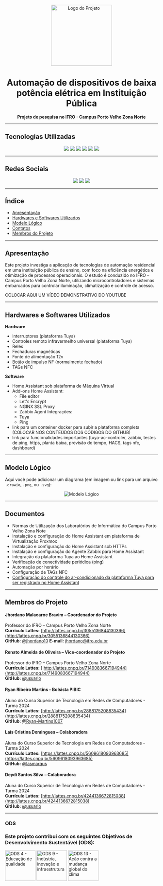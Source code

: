 <p align="center">
  <img src="link_para_logo_do_projeto.png" alt="Logo do Projeto" height="200">
</p>

<h1 align="center">Automação de dispositivos de baixa potência elétrica em Instituição Pública</h1>

<p align="center">
  <strong>Projeto de pesquisa no IFRO - Campus Porto Velho Zona Norte</strong>
</p>

---

## Tecnologias Utilizadas

<p align="center">
  <img src="https://img.shields.io/badge/Linux-FCC624?style=for-the-badge&logo=linux&logoColor=black" />
  <img src="https://img.shields.io/badge/Home_Assistant-18BCF2?style=for-the-badge&logo=homeassistant&logoColor=white" />
  <img src="https://img.shields.io/badge/Tuya-ff4800?style=for-the-badge&logo=tuya&logoColor=white" />
  <img src="https://img.shields.io/badge/Wi--Fi-black?style=for-the-badge&logo=wi-fi&logoColor=white" />
  <img src="https://img.shields.io/badge/NFC-002E5F?style=for-the-badge&logo=NFC&logoColor=white" />
  <img src="https://img.shields.io/badge/Python-3776AB?style=for-the-badge&logo=python&logoColor=white" />
</p>

---

## Redes Sociais

<p align="center">
  <a href="https://github.com/seuusuario"><img src="https://img.shields.io/badge/GitHub-100000?style=for-the-badge&logo=github&logoColor=white" /></a>
  <a href="https://www.instagram.com/seuprojeto"><img src="https://img.shields.io/badge/Instagram-E4405F?style=for-the-badge&logo=instagram&logoColor=white" /></a>
  <a href="https://www.linkedin.com/in/seuprojeto"><img src="https://img.shields.io/badge/LinkedIn-0A66C2?style=for-the-badge&logo=linkedin&logoColor=white" /></a>
</p>

---

## Índice

- [Apresentação](#apresentação)
- [Hardwares e Softwares Utilizados](#hardwares-e-softwares-utilizados)
- [Modelo Lógico](#modelo-lógico)
- [Contatos](#contatos)
- [Membros do Projeto](#membros-do-projeto)

---

## Apresentação

Este projeto investiga a aplicação de tecnologias de automação residencial em uma instituição pública de ensino, com foco na eficiência energética e otimização de processos operacionais. O estudo é conduzido no IFRO – Campus Porto Velho Zona Norte, utilizando microcontroladores e sistemas embarcados para controlar iluminação, climatização e controle de acesso.

COLOCAR AQUI UM VÍDEO DEMONSTRATIVO DO YOUTUBE

---

## Hardwares e Softwares Utilizados

**Hardware**
- Interruptores (plataforma Tuya)
- Controles remoto infravermelho universal  (plataforma Tuya)
- Relés
- Fechaduras magnéticas
- Fonte de alimentação 12v
- Botão de impulso NF (normalmente fechado)
- TAGs NFC

**Software**
- Home Assistant sob plataforma de Máquina Virtual
- Add-ons Home Assistant:
  - File editor
  - Let's Encrypt
  - NGINX SSL Proxy
  - Zabbix Agent
Integrações:
  - Tuya
  - Ping
- link para um conteiner docker para subir a plataforma completa (COLOCAR NOS CONTEÚDOS DOS CÓDIGOS DO GITHUB)
- link para funcionalidades importantes (tuya-ac-controler, zabbix, testes de ping, https, planta baixa, previsão do tempo, HACS, tags nfc, dashboard)

---

## Modelo Lógico

Aqui você pode adicionar um diagrama (em imagem ou link para um arquivo `.drawio`, `.png`, ou `.svg`):

<p align="center">
  <img src="link_para_modelo_logico.png" alt="Modelo Lógico">
</p>

---
## Documentos
- Normas de Utilização dos Laboratórios de Informática do Campus Porto Velho Zona Note
- Instalação e configuração do Home Assistant em plataforma de Virtualização Proxmox
- Instalação e configuração do Home Assistant sob HTTPs
- Instalação e configuração do Agente Zabbix para Home Assistant
- Integração da plataforma Tuya ao Home Assistant
- Verificação de conectividade periódica (ping)
- Automação por horário
- Configuração de TAGs NFC
-  <a href="tutoriais/configuracao_controle_arcondicionado.md">Configuração do controle do ar-condicionado da plataforma Tuya para ser registrado no Home Assistant</a>

---

## Membros do Projeto

#### Jhordano Malacarne Bravim – Coordenador do Projeto  
Professor do IFRO – Campus Porto Velho Zona Norte  
**Currículo Lattes:** [http://lattes.cnpq.br/3055136844130366](http://lattes.cnpq.br/3055136844130366)  
**GitHub:** [@jhordano10](https://github.com/jhordano10)
**E-mail:** [jhordano@ifro.edu.br](mailto:jhordano@ifro.edu.br)


#### Renato Almeida de Oliveira – Vice-coordenador do Projeto  
Professor do IFRO – Campus Porto Velho Zona Norte  
**Currículo Lattes:** [ http://lattes.cnpq.br/7149083667194944](http://lattes.cnpq.br/7149083667194944)  
**GitHub:** [@usuario](https://github.com/usuario)

#### Ryan Ribeiro Martins – Bolsista PIBIC  
Aluno do Curso Superior de Tecnologia em Redes de Computadores - Turma 2024  
**Currículo Lattes:** [http://lattes.cnpq.br/2888175208835434](http://lattes.cnpq.br/2888175208835434)  
**GitHub:** [@Ryan-Martins1007](https://github.com/Ryan-Martins1007)

#### Laís Cristina Domingues – Colaboradora  
Aluna do Curso Superior de Tecnologia em Redes de Computadores - Turma 2024  
**Currículo Lattes:** [https://lattes.cnpq.br/5609618093963685](https://lattes.cnpq.br/5609618093963685)  
**GitHub:** [@lasmarqus](https://github.com/lasmarqus)

#### Deydi Santos Silva – Colaboradora  
Aluna do Curso Superior de Tecnologia em Redes de Computadores - Turma 2024  
**Currículo Lattes:** [http://lattes.cnpq.br/4244136672815038](http://lattes.cnpq.br/4244136672815038)  
**GitHub:** [@usuario](https://github.com/usuario)

---

### ODS
<h3>Este projeto contribui com os seguintes Objetivos de Desenvolvimento Sustentável (ODS):</h3>

<p>
  <img src="https://redirect.gtec.net.br/images/ods/goal-4/GOAL_4_PRIMARY_ICON/GOAL_4_SVG/TheGlobalGoals_Icons_Color_Goal_4.svg" alt="ODS 4 - Educação de qualidade" width="100" />
<img src="https://redirect.gtec.net.br/images/ods/goal-9/GOAL_9_PRIMARY_ICON/GOAL_9_SVG/TheGlobalGoals_Icons_Color_Goal_9.svg" alt="ODS 9 - Indústria, inovação e infraestrutura" width="100" />
  <img src="https://redirect.gtec.net.br/images/ods/goal-13/GOAL_13_PRIMARY_ICON/GOAL_13_SVG/TheGlobalGoals_Icons_Color_Goal_13.svg" alt="ODS 13 - Ação contra a mudança global do clima" width="100" />
</p>